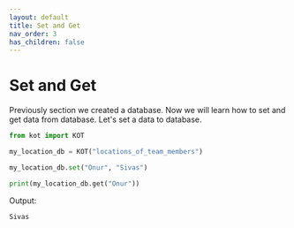 ```yaml
---
layout: default
title: Set and Get
nav_order: 3
has_children: false
---
```


# Set and Get
Previously section we created a database. Now we will learn how to set and get data from database. Let's set a data to database.

```python
from kot import KOT

my_location_db = KOT("locations_of_team_members")

my_location_db.set("Onur", "Sivas")

print(my_location_db.get("Onur"))
```

Output:

```console
Sivas
```